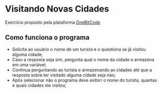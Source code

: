 # Visitando Novas Cidades

Exercício proposto pela plataforma [OneBitCode](https://onebitcode.com/lp/)

## Como funciona o programa

- Solicita ao usuário o nome de um turista e o questiona se já visitou alguma cidade;
- Caso a resposta seja sim, pergunta qual o nome da cidade e armazena em uma variável;
- Continua perguntando ao turista e armazenando as cidades até que a resposta sobre ter visitado alguma cidade seja não;
- Após selecionar não o programa deve exibirr o nome do turista, quantas e quais cidades ele visitou;